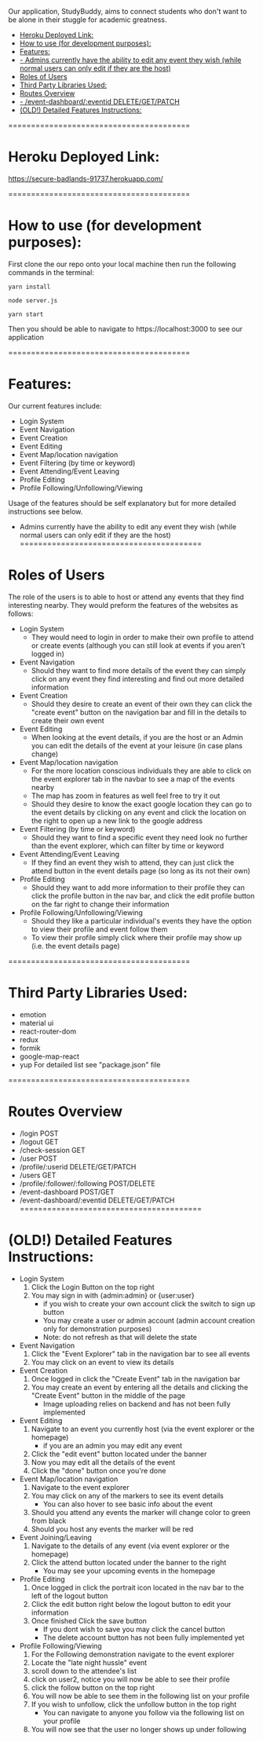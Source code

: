 Our application, StudyBuddy, aims to connect students who don't want to be alone in their stuggle for academic greatness.

- [Heroku Deployed Link:](#heroku-deployed-link)
- [How to use (for development purposes):](#how-to-use-for-development-purposes)
- [Features:](#features)
- [- Admins currently have the ability to edit any event they wish (while normal users can only edit if they are the host)](#--admins-currently-have-the-ability-to-edit-any-event-they-wish-while-normal-users-can-only-edit-if-they-are-the-host)
- [Roles of Users](#roles-of-users)
- [Third Party Libraries Used:](#third-party-libraries-used)
- [Routes Overview](#routes-overview)
- [- /event-dashboard/:eventid DELETE/GET/PATCH](#--event-dashboardeventid-deletegetpatch)
- [(OLD!) Detailed Features Instructions:](#old-detailed-features-instructions)

========================================

# Heroku Deployed Link: 
https://secure-badlands-91737.herokuapp.com/

========================================
# How to use (for development purposes):
First clone the our repo onto your local machine
then run the following commands in the terminal:

    yarn install

    node server.js

    yarn start

Then you should be able to navigate to https://localhost:3000 to see our application

========================================

# Features:
Our current features include:
- Login System
- Event Navigation
- Event Creation
- Event Editing
- Event Map/location navigation
- Event Filtering (by time or keyword)
- Event Attending/Event Leaving
- Profile Editing
- Profile Following/Unfollowing/Viewing

Usage of the features should be self explanatory but for more detailed instructions
see below.

- Admins currently have the ability to edit any event they wish (while normal users can only edit if they are the host)
========================================

# Roles of Users
The role of the users is to able to host or attend any events that they find interesting nearby. They would preform the features of the websites as follows:

- Login System
  - They would need to login in order to make their own profile to attend or create events (although you can still look at events if you aren't logged in)
- Event Navigation
  - Should they want to find more details of the event they can simply click on any event they find interesting and find out more detailed information
- Event Creation
  - Should they desire to create an event of their own they can click the "create event" button on the navigation bar and fill in the details to create their own event
- Event Editing
  - When looking at the event details, if you are the host or an Admin you can edit the details of the event at your leisure (in case plans change)
- Event Map/location navigation
  - For the more location conscious individuals they are able to click on the event explorer tab in the navbar to see a map of the events nearby
  - The map has zoom in features as well feel free to try it out
  - Should they desire to know the exact google location they can go to the event details by clicking on any event and click the location on the right to open up a new link to the google address
- Event Filtering (by time or keyword)
  - Should they want to find a specific event they need look no further than the event explorer, which can filter by time or keyword
- Event Attending/Event Leaving
  - If they find an event they wish to attend, they can just click the attend button in the event details page (so long as its not their own)
- Profile Editing
  - Should they want to add more information to their profile they can click the profile button in the nav bar, and click the edit profile button on the far right to change their information
- Profile Following/Unfollowing/Viewing
  - Should they like a particular individual's events they have the option to view their profile and event follow them
  - To view their profile simply click where their profile may show up (i.e. the event details page)

========================================

# Third Party Libraries Used:
- emotion
- material ui
- react-router-dom
- redux
- formik
- google-map-react
- yup
For detailed list see "package.json" file

========================================
# Routes Overview
- /login POST
- /logout GET
- /check-session GET
- /user POST
- /profile/:userid DELETE/GET/PATCH
- /users GET
- /profile/:follower/:following POST/DELETE
- /event-dashboard POST/GET
- /event-dashboard/:eventid DELETE/GET/PATCH
========================================

# (OLD!) Detailed Features Instructions:
- Login System
    1. Click the Login Button on the top right
    2. You may sign in with {admin:admin} or {user:user}
        - if you wish to create your own account click the switch to sign up button
        - You may create a user or admin account (admin account creation only for demonstration purposes)
        - Note: do not refresh as that will delete the state
- Event Navigation
    1. Click the "Event Explorer" tab in the navigation bar to see all events
    2. You may click on an event to view its details
- Event Creation
    1. Once logged in click the "Create Event" tab in the navigation bar
    2. You may create an event by entering all the details and clicking the "Create Event" button 
    in the middle of the page
        - Image uploading relies on backend and has not been fully implemented
- Event Editing
    1. Navigate to an event you currently host (via the event explorer or the homepage)
        - if you are an admin you may edit any event
    2. Click the "edit event" button located under the banner
    3. Now you may edit all the details of the event
    4. Click the "done" button once you're done
- Event Map/location navigation
    1. Navigate to the event explorer
    2. You may click on any of the markers to see its event details
        - You can also hover to see basic info about the event
    3. Should you attend any events the marker will change color to green from black
    4. Should you host any events the marker will be red
- Event Joining/Leaving
    1. Navigate to the details of any event (via event explorer or the homepage)
    2. Click the attend button located under the banner to the right
        - You may see your upcoming events in the homepage
- Profile Editing
    1. Once logged in click the portrait icon located in the nav bar to the left of the logout button
    2. Click the edit button right below the logout button to edit your information
    3. Once finished Click the save button
        - If you dont wish to save you may click the cancel button
        - The delete account button has not been fully implemented yet
- Profile Following/Viewing
    1. For the Following demonstration navigate to the event explorer
    2. Locate the "late night hussle" event
    3. scroll down to the attendee's list
    4. click on user2, notice you will now be able to see their profile
    5. click the follow button on the top right
    6. You will now be able to see them in the following list on your profile
    7. If you wish to unfollow, click the unfollow button in the top right
        - You can navigate to anyone you follow via the following list on your profile
    8. You will now see that the user no longer shows up under following
